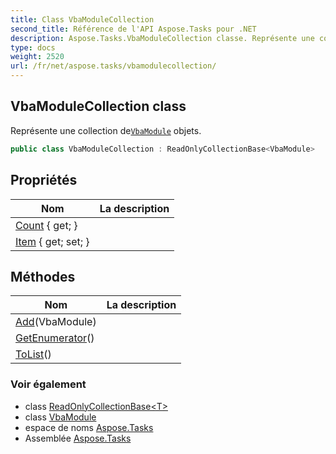 ```yaml
---
title: Class VbaModuleCollection
second_title: Référence de l'API Aspose.Tasks pour .NET
description: Aspose.Tasks.VbaModuleCollection classe. Représente une collection deVbaModule objets.
type: docs
weight: 2520
url: /fr/net/aspose.tasks/vbamodulecollection/
---
```

## VbaModuleCollection class

Représente une collection de[`VbaModule`](../vbamodule/) objets.

```csharp
public class VbaModuleCollection : ReadOnlyCollectionBase<VbaModule>
```

## Propriétés

| Nom | La description |
| --- | --- |
| [Count](../../aspose.tasks/readonlycollectionbase-1/count/) { get; } |  |
| [Item](../../aspose.tasks/readonlycollectionbase-1/item/) { get; set; } |  |

## Méthodes

| Nom | La description |
| --- | --- |
| [Add](../../aspose.tasks/readonlycollectionbase-1/add/)(VbaModule) |  |
| [GetEnumerator](../../aspose.tasks/readonlycollectionbase-1/getenumerator/)() |  |
| [ToList](../../aspose.tasks/readonlycollectionbase-1/tolist/)() |  |

### Voir également

* class [ReadOnlyCollectionBase&lt;T&gt;](../readonlycollectionbase-1/)
* class [VbaModule](../vbamodule/)
* espace de noms [Aspose.Tasks](../../aspose.tasks/)
* Assemblée [Aspose.Tasks](../../)


